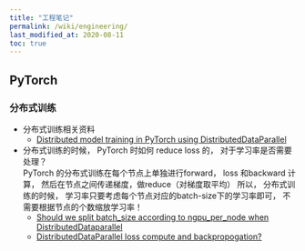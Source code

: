 ```yaml
---
title: "工程笔记"
permalink: /wiki/engineering/
last_modified_at: 2020-08-11
toc: true
---
```


## PyTorch

### 分布式训练  
- 分布式训练相关资料  
  - [Distributed model training in PyTorch using DistributedDataParallel](https://spell.ml/blog/pytorch-distributed-data-parallel-XvEaABIAAB8Ars0e)
- 分布式训练的时候， PyTorch 时如何 reduce loss 的， 对于学习率是否需要处理？  
  PyTorch 的分布式训练在每个节点上单独进行forward， loss 和backward 计算， 然后在节点之间传递梯度，做reduce（对梯度取平均）
  所以， 分布式训练的时候， 学习率只要考虑每个节点对应的batch-size下的学习率即可， 不需要根据节点的个数缩放学习率！
  - [Should we split batch_size according to ngpu_per_node when DistributedDataparallel](https://discuss.pytorch.org/t/should-we-split-batch-size-according-to-ngpu-per-node-when-distributeddataparallel/72769)
  - [DistributedDataParallel loss compute and backpropogation?](https://discuss.pytorch.org/t/distributeddataparallel-loss-compute-and-backpropogation/47205)
